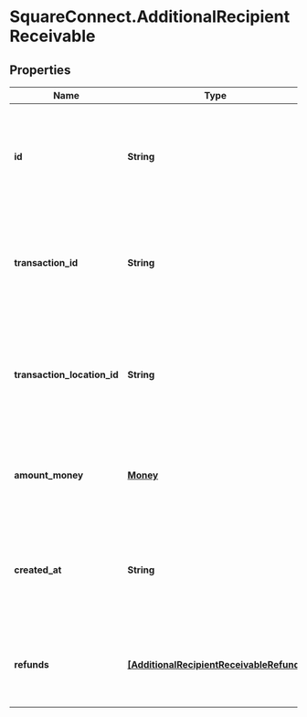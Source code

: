 # SquareConnect.AdditionalRecipientReceivable

## Properties
Name | Type | Description | Notes
------------ | ------------- | ------------- | -------------
**id** | **String** | The additional recipient receivable&#39;s unique ID, issued by Square payments servers. | 
**transaction_id** | **String** | The ID of the transaction that the additional recipient receivable was applied to. | 
**transaction_location_id** | **String** | The ID of the location that created the receivable. This is the location ID on the associated transaction. | 
**amount_money** | [**Money**](Money.md) | The amount of the receivable. This will always be non-negative. | 
**created_at** | **String** | The time when the additional recipient receivable was created, in RFC 3339 format. | [optional] 
**refunds** | [**[AdditionalRecipientReceivableRefund]**](AdditionalRecipientReceivableRefund.md) | Any refunds of the receivable that have been applied. | [optional] 


